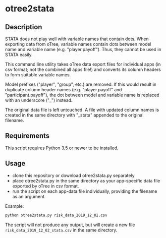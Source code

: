 # otree2stata

## Description
STATA does not play well with variable names that contain dots. When exporting data from oTree, variable names contain dots between model name and variable name (e.g. "player.payoff"). Thus, they cannot be used in STATA easily.

This command line utility takes oTree data export files for individual apps (in csv format; not the combined all apps file!) and converts its column headers to form suitable variable names. 

Model prefixes ("player", "group", etc.) are removed. If this would result in duplicate column header names (e.g. "player.payoff" and "participant.payoff"), the dot between model and variable name is replaced with an underscore ("_") instead.

The original data file is left untouched. A file with updated column names is created in the same directory with "_stata" appended to the original filename.

## Requirements
This script requires Python 3.5 or newer to be installed.

## Usage
- clone this repository or download otree2stata.py separately
- place otree2stata.py in the same directory as your app-specific data file exported by oTree in csv format. 
- run the script on each app-data file individually, providing the filename as an argument.

Example:
```bash
python otree2stata.py risk_data_2019_12_02.csv
```

The script will not produce any output, but will create a new file  ```risk_data_2019_12_02_stata.csv``` in the same directory.